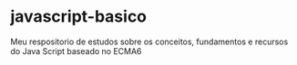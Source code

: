 # javascript-basico
Meu respositorio de estudos sobre os conceitos, fundamentos e recursos do Java Script baseado no ECMA6


